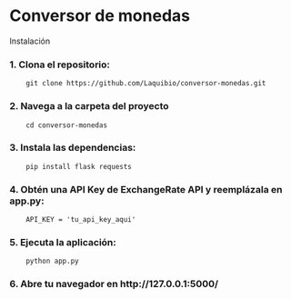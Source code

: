 # Conversor de monedas
Instalación

<h3>1. Clona el repositorio:</h3>
    
        git clone https://github.com/Laquibio/conversor-monedas.git

<h3>2. Navega a la carpeta del proyecto</h3>
    
        cd conversor-monedas

<h3>3. Instala las dependencias:</h3>

        pip install flask requests

<h3>4. Obtén una API Key de ExchangeRate API y reemplázala en app.py:</h3>

        API_KEY = 'tu_api_key_aqui'

<h3>5. Ejecuta la aplicación:</h3>

        python app.py

<h3>6. Abre tu navegador en http://127.0.0.1:5000/</h3>
